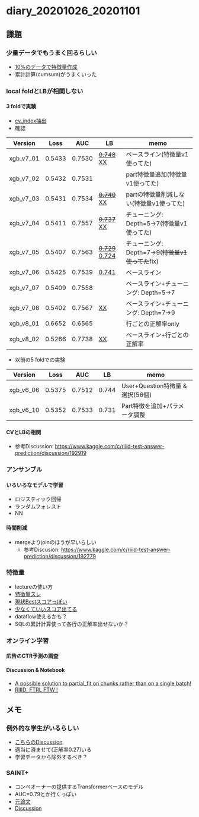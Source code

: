 # diary_20201026_20201101

## 課題

### 少量データでもうまく回るらしい
-  [10%のデータで特徴量作成](https://www.kaggle.com/takamichitoda/riiid-sampling-and-extract-feature?scriptVersionId=45581247)
- 累計計算(cumsum)がうまくいった


### local foldとLBが相関しない
#### 3 foldで実験
- [cv_index抽出](https://www.kaggle.com/takamichitoda/riiid-make-cv-index?scriptVersionId=45508593)
- 確認

|Version|Loss|AUC|LB|memo|
|--|--|--|--|--|
|xgb_v7_01|0.5433|0.7530|~~[0.748](https://www.kaggle.com/takamichitoda/riiid-xgboost-infer?scriptVersionId=45570962)~~ [XX](https://www.kaggle.com/takamichitoda/riiid-xgboost-infer?scriptVersionId=45593758)|ベースライン(特徴量v1使ってた)|
|xgb_v7_02|0.5432|0.7531||part特徴量追加(特徴量v1使ってた)|
|xgb_v7_03|0.5431|0.7534|~~[0.740](https://www.kaggle.com/takamichitoda/riiid-xgboost-infer?scriptVersionId=45576128)~~ [XX](https://www.kaggle.com/takamichitoda/riiid-xgboost-infer?scriptVersionId=45593815)|partの特徴量削減しない(特徴量v1使ってた)|
|xgb_v7_04|0.5411|0.7557|~~[0.737](https://www.kaggle.com/takamichitoda/riiid-xgboost-infer?scriptVersionId=45578193)~~ [XX](https://www.kaggle.com/takamichitoda/riiid-xgboost-infer?scriptVersionId=45593905)|チューニング: Depth=5→7(特徴量v1使ってた)|
|xgb_v7_05|0.5407|0.7563|~~[0.729](https://www.kaggle.com/takamichitoda/riiid-xgboost-infer?scriptVersionId=45579755)~~ [0.724](https://www.kaggle.com/c/riiid-test-answer-prediction/submissions)|チューニング: Depth=7→9(~~特徴量v1使ってた~~fix)|
|xgb_v7_06|0.5425|0.7539|[0.741](https://www.kaggle.com/takamichitoda/riiid-xgboost-infer?scriptVersionId=45641296)|ベースライン|
|xgb_v7_07|0.5409|0.7558||ベースライン+チューニング: Depth=5→7|
|xgb_v7_08|0.5402|0.7567|[XX](https://www.kaggle.com/takamichitoda/riiid-xgboost-infer?scriptVersionId=45641924)|ベースライン+チューニング: Depth=7→9|
|xgb_v8_01|0.6652|0.6565||行ごとの正解率only|
|xgb_v8_02|0.5266|0.7738|[XX]()|ベースライン+行ごとの正解率|

- 以前の5 foldでの実験

|Version|Loss|AUC|LB|memo|
|--|--|--|--|--|
|xgb_v6_06|0.5375|0.7512|0.744|User+Question特徴量 & 選択(56個)|
|xgb_v6_10|0.5352|0.7533|0.731|Part特徴を追加+パラメータ調整|

#### CVとLBの相関
- 参考Discussion: https://www.kaggle.com/c/riiid-test-answer-prediction/discussion/192919


### アンサンブル
#### いろいろなモデルで学習
- ロジスティック回帰
- ランダムフォレスト
- NN
#### 時間削減
- mergeよりjoinのほうが早いらしい
  - 参考Discusion: https://www.kaggle.com/c/riiid-test-answer-prediction/discussion/192779



### 特徴量
- lectureの使い方
- [特徴量スレ](https://www.kaggle.com/c/riiid-test-answer-prediction/discussion/192137)
- [現状Bestスコアっぽい](https://www.kaggle.com/dwit392/lgbm-iii)
- [少なくていいスコア出てる](https://www.kaggle.com/johannesbruch/focus-on-important-features)
- dataflow使えるかも？
- SQLの累計計算使って各行の正解率出せないか？

### オンライン学習
#### 広告のCTR予測の調査
#### Discussion & Notebook
- [A possible solution to partial_fit on chunks rather than on a single batch!](https://www.kaggle.com/c/riiid-test-answer-prediction/discussion/191856)
- [RIIID: FTRL FTW !](https://www.kaggle.com/rohanrao/riiid-ftrl-ftw)

## メモ

### 例外的な学生がいるらしい
- [こちらのDiscussion](https://www.kaggle.com/c/riiid-test-answer-prediction/discussion/193365)
- 適当に済ませて(正解率0.27)いる
- 学習データから除外するべき？

### SAINT+
- コンペオーナーの提供するTransformerベースのモデル
- AUC=0.79とか行くっぽい
- [元論文](https://arxiv.org/pdf/2010.12042.pdf)
- [Discussion](https://www.kaggle.com/c/riiid-test-answer-prediction/discussion/193250)
